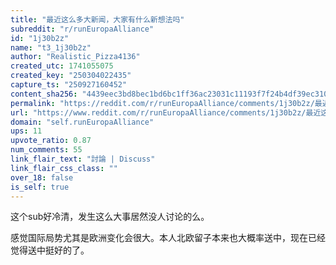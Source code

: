 ```yaml
---
title: "最近这么多大新闻，大家有什么新想法吗"
subreddit: "r/runEuropaAlliance"
id: "1j30b2z"
name: "t3_1j30b2z"
author: "Realistic_Pizza4136"
created_utc: 1741055075
created_key: "250304022435"
capture_ts: "250927160452"
content_sha256: "4439eec3bd8bec1bd6bc1ff36ac23031c11193f7f24b4df39ec310c9ace5cd70"
permalink: "https://reddit.com/r/runEuropaAlliance/comments/1j30b2z/最近这么多大新闻大家有什么新想法吗/"
url: "https://www.reddit.com/r/runEuropaAlliance/comments/1j30b2z/最近这么多大新闻大家有什么新想法吗/"
domain: "self.runEuropaAlliance"
ups: 11
upvote_ratio: 0.87
num_comments: 55
link_flair_text: "討論 | Discuss"
link_flair_css_class: ""
over_18: false
is_self: true
---
```


这个sub好冷清，发生这么大事居然没人讨论的么。

感觉国际局势尤其是欧洲变化会很大。本人北欧留子本来也大概率送中，现在已经觉得送中挺好的了。

